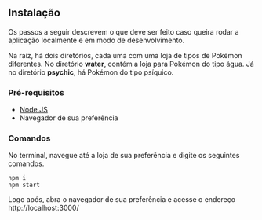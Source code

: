 ## Instalação

Os passos a seguir descrevem o que deve ser feito caso queira rodar a aplicação localmente e em modo de desenvolvimento.

Na raiz, há dois diretórios, cada uma com uma loja de tipos de Pokémon diferentes. No diretório **water**, contém a loja para Pokémon do tipo água. Já no diretório **psychic**, há Pokémon do tipo psíquico.

### Pré-requisitos

- [Node.JS](https://nodejs.org/)
- Navegador de sua preferência

### Comandos

No terminal, navegue até a loja de sua preferência e digite os seguintes comandos.

```
npm i
npm start
```

Logo após, abra o navegador de sua preferência e acesse o endereço http://localhost:3000/